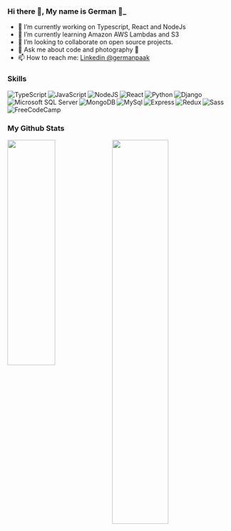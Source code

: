### Hi there 👋, My name is German 🚀_

- 🔭 I’m currently working on Typescript, React and NodeJs
- 🌱 I’m currently learning Amazon AWS Lambdas and S3
- 🚀 I’m looking to collaborate on open source projects.
- 💬 Ask me about code and photography 📸 
- 📫 How to reach me: <a  href="https://www.linkedin.com/in/germanpaak/">Linkedin @germanpaak</a>

### Skills 

<p align="left">
<img align="left"  alt="TypeScript" src="https://img.shields.io/badge/typescript-%23007ACC.svg?style=for-the-badge&logo=typescript&logoColor=white" />
<img align="left" alt="JavaScript" src="https://img.shields.io/badge/javascript-%23323330.svg?style=for-the-badge&logo=javascript&logoColor=%23F7DF1E" />
<img align="left" alt="NodeJS" src="https://img.shields.io/badge/node.js-6DA55F?style=for-the-badge&logo=node.js&logoColor=white" />
<img align="left" alt="React" src="https://img.shields.io/badge/react-%2320232a.svg?style=for-the-badge&logo=react&logoColor=%2361DAFB" />
<img align="left" alt="Python" src="https://img.shields.io/badge/python-3670A0?style=for-the-badge&logo=python&logoColor=ffdd54" />
<img  align="left"  alt="Django" src="https://img.shields.io/badge/django-%23092E20.svg?style=for-the-badge&logo=django&logoColor=white" />
</p>


<p align="left">
<img align="left"  alt="Microsoft SQL Server" src="https://img.shields.io/badge/Microsoft%20SQL%20Sever-CC2927?style=for-the-badge&logo=microsoft%20sql%20server&logoColor=white" />
<img align="left" alt="MongoDB" src="https://img.shields.io/badge/MongoDB-%234ea94b.svg?style=for-the-badge&logo=mongodb&logoColor=white" />
<img align="left" alt="MySql" src="https://img.shields.io/badge/mysql-%2300f.svg?style=for-the-badge&logo=mysql&logoColor=white" />

<img align="left" alt="Express" src="https://img.shields.io/badge/express.js-%23404d59.svg?style=for-the-badge&logo=express&logoColor=%2361DAFB" />
<img align="left" alt="Redux" src="https://img.shields.io/badge/redux-%23593d88.svg?style=for-the-badge&logo=redux&logoColor=white" />
<img  align="left" alt="Sass" src="https://img.shields.io/badge/SASS-hotpink.svg?style=for-the-badge&logo=SASS&logoColor=white" />
 <img  alt="FreeCodeCamp" src="https://img.shields.io/badge/Freecodecamp-%23123.svg?&style=for-the-badge&logo=freecodecamp&logoColor=green" />
</p>

### My Github Stats

<div width="100%">
<img  height="47%" width="50%" src="https://github-readme-stats.vercel.app/api?username=205mdp&count_private=true&show_icons=true&theme=radical" />
<img align="left"  height="36%" width="46%"  src="https://github-readme-stats.vercel.app/api/top-langs/?username=205mdp&langs_count=7&layout=compact" />
</div>


